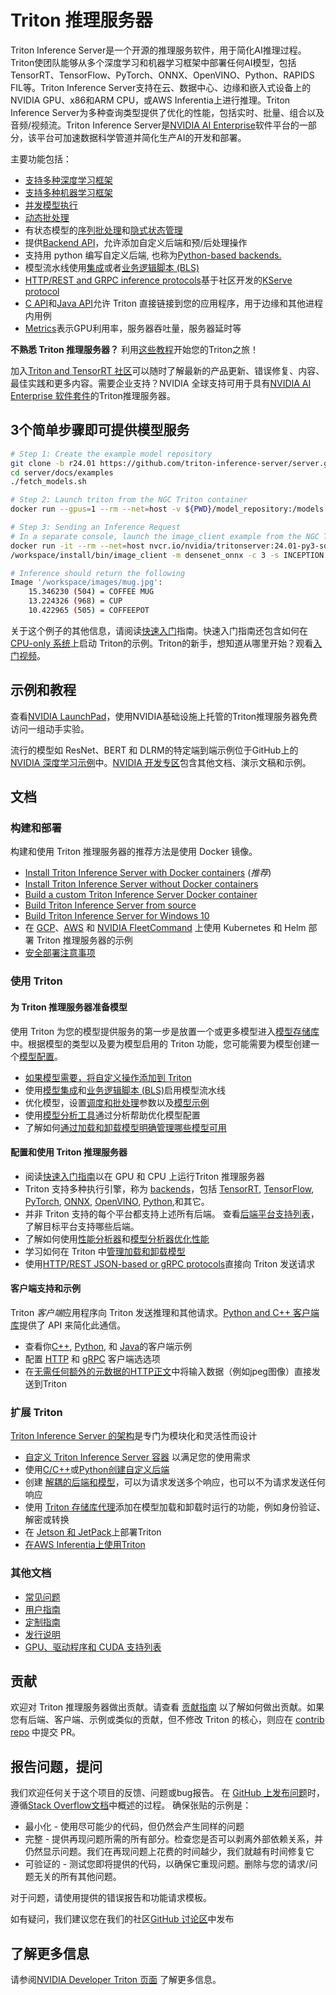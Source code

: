 # Triton 推理服务器

Triton Inference Server是一个开源的推理服务软件，用于简化AI推理过程。Triton使团队能够从多个深度学习和机器学习框架中部署任何AI模型，包括TensorRT、TensorFlow、PyTorch、ONNX、OpenVINO、Python、RAPIDS FIL等。Triton Inference Server支持在云、数据中心、边缘和嵌入式设备上的NVIDIA GPU、x86和ARM CPU，或AWS Inferentia上进行推理。Triton Inference Server为多种查询类型提供了优化的性能，包括实时、批量、组合以及音频/视频流。Triton Inference Server是[NVIDIA AI Enterprise](https://www.nvidia.com/en-us/data-center/products/ai-enterprise/)软件平台的一部分，该平台可加速数据科学管道并简化生产AI的开发和部署。

主要功能包括：

- [支持多种深度学习框架](https://github.com/triton-inference-server/backend#where-can-i-find-all-the-backends-that-are-available-for-triton)
- [支持多种机器学习框架](https://github.com/triton-inference-server/fil_backend)
- [并发模型执行](docs/user_guide/architecture.md#concurrent-model-execution)
- [动态批处理](docs/user_guide/model_configuration.md#dynamic-batcher)
- 有状态模型的[序列批处理](docs/user_guide/model_configuration.md#sequence-batcher)和[隐式状态管理](docs/user_guide/architecture.md#implicit-state-management)
- 提供[Backend API](https://github.com/triton-inference-server/backend)，允许添加自定义后端和预/后处理操作
- 支持用 python 编写自定义后端, 也称为[Python-based backends.](https://github.com/triton-inference-server/backend/blob/r24.01/docs/python_based_backends.md#python-based-backends)
- 模型流水线使用[集成](docs/user_guide/architecture.md#ensemble-models)或者[业务逻辑脚本 (BLS)](https://github.com/triton-inference-server/python_backend#business-logic-scripting)
- [HTTP/REST and GRPC inference protocols](docs/customization_guide/inference_protocols.md)基于社区开发的[KServe protocol](https://github.com/kserve/kserve/tree/master/docs/predict-api/v2)
- [C API](docs/customization_guide/inference_protocols.md#in-process-triton-server-api)和[Java API](docs/customization_guide/inference_protocols.md#java-bindings-for-in-process-triton-server-api)允许 Triton 直接链接到您的应用程序，用于边缘和其他进程内用例
- [Metrics](docs/user_guide/metrics.md)表示GPU利用率，服务器吞吐量，服务器延时等

**不熟悉 Triton 推理服务器？** 利用[这些教程](https://github.com/triton-inference-server/tutorials)开始您的Triton之旅！

加入[Triton and TensorRT 社区](https://www.nvidia.com/en-us/deep-learning-ai/triton-tensorrt-newsletter/)可以随时了解最新的产品更新、错误修复、内容、最佳实践和更多内容。需要企业支持？NVIDIA 全球支持可用于具有[NVIDIA AI Enterprise 软件套件](https://www.nvidia.com/en-us/data-center/products/ai-enterprise/)的Triton推理服务器。

##  3个简单步骤即可提供模型服务

```bash
# Step 1: Create the example model repository
git clone -b r24.01 https://github.com/triton-inference-server/server.git
cd server/docs/examples
./fetch_models.sh

# Step 2: Launch triton from the NGC Triton container
docker run --gpus=1 --rm --net=host -v ${PWD}/model_repository:/models nvcr.io/nvidia/tritonserver:24.01-py3 tritonserver --model-repository=/models

# Step 3: Sending an Inference Request
# In a separate console, launch the image_client example from the NGC Triton SDK container
docker run -it --rm --net=host nvcr.io/nvidia/tritonserver:24.01-py3-sdk
/workspace/install/bin/image_client -m densenet_onnx -c 3 -s INCEPTION /workspace/images/mug.jpg

# Inference should return the following
Image '/workspace/images/mug.jpg':
    15.346230 (504) = COFFEE MUG
    13.224326 (968) = CUP
    10.422965 (505) = COFFEEPOT
```
关于这个例子的其他信息，请阅读[快速入门](docs/getting_started/quickstart.md)指南。快速入门指南还包含如何在[CPU-only 系统](docs/getting_started/quickstart.md#run-on-cpu-only-system)上启动 Triton的示例。Triton的新手，想知道从哪里开始？观看[入门视频](https://youtu.be/NQDtfSi5QF4)。

## 示例和教程

查看[NVIDIA LaunchPad](https://www.nvidia.com/en-us/data-center/products/ai-enterprise-suite/trial/)，使用NVIDIA基础设施上托管的Triton推理服务器免费访问一组动手实验。

流行的模型如 ResNet、BERT 和 DLRM的特定端到端示例位于GitHub上的[NVIDIA 深度学习示例](https://github.com/NVIDIA/DeepLearningExamples)中。[NVIDIA 开发专区](https://developer.nvidia.com/nvidia-triton-inference-server)包含其他文档、演示文稿和示例。

## 文档

### 构建和部署

构建和使用 Triton 推理服务器的推荐方法是使用 Docker 镜像。

- [Install Triton Inference Server with Docker containers](docs/customization_guide/build.md#building-with-docker) (*推荐*)
- [Install Triton Inference Server without Docker containers](docs/customization_guide/build.md#building-without-docker)
- [Build a custom Triton Inference Server Docker container](docs/customization_guide/compose.md)
- [Build Triton Inference Server from source](docs/customization_guide/build.md#building-on-unsupported-platforms)
- [Build Triton Inference Server for Windows 10](docs/customization_guide/build.md#building-for-windows-10)
- 在 [GCP](deploy/gcp/README.md)、[AWS](deploy/aws/README.md) 和 [NVIDIA FleetCommand](deploy/fleetcommand/README.md) 上使用 Kubernetes 和 Helm 部署 Triton 推理服务器的示例
- [安全部署注意事项](docs/customization_guide/deploy.md)

### 使用 Triton

#### 为 Triton 推理服务器准备模型

使用 Triton 为您的模型提供服务的第一步是放置一个或更多模型进入[模型存储库](docs/user_guide/model_repository.md)中。根据模型的类型以及要为模型启用的 Triton 功能，您可能需要为模型创建一个[模型配置](docs/user_guide/model_configuration.md)。

- [如果模型需要，将自定义操作添加到 Triton](docs/user_guide/custom_operations.md)
- 使用[模型集成](docs/user_guide/architecture.md#ensemble-models)和[业务逻辑脚本 (BLS)](https://github.com/triton-inference-server/python_backend#business-logic-scripting)启用模型流水线
- 优化模型，设置[调度和批处理](docs/user_guide/architecture.md#models-and-schedulers)参数以及[模型示例](docs/user_guide/model_configuration.md#instance-groups)
- 使用[模型分析工具](https://github.com/triton-inference-server/model_analyzer)通过分析帮助优化模型配置
- 了解如何[通过加载和卸载模型明确管理哪些模型可用](docs/user_guide/model_management.md)

#### 配置和使用 Triton 推理服务器

- 阅读[快速入门指南](docs/getting_started/quickstart.md)以在 GPU 和 CPU 上运行Triton 推理服务器
- Triton 支持多种执行引擎，称为
[backends](https://github.com/triton-inference-server/backend#where-can-i-find-all-the-backends-that-are-available-for-triton)，包括 
  [TensorRT](https://github.com/triton-inference-server/tensorrt_backend),
  [TensorFlow](https://github.com/triton-inference-server/tensorflow_backend),
  [PyTorch](https://github.com/triton-inference-server/pytorch_backend),
  [ONNX](https://github.com/triton-inference-server/onnxruntime_backend),
  [OpenVINO](https://github.com/triton-inference-server/openvino_backend),
  [Python](https://github.com/triton-inference-server/python_backend),和其它。
- 并非 Triton 支持的每个平台都支持上述所有后端。 查看[后端平台支持列表](https://github.com/triton-inference-server/backend/blob/r24.01/docs/backend_platform_support_matrix.md)，了解目标平台支持哪些后端。
- 了解如何使用[性能分析器](https://github.com/triton-inference-server/client/blob/r24.01/src/c++/perf_analyzer/README.md)和[模型分析器](https://github.com/triton-inference-server/model_analyzer)[优化性能](docs/user_guide/optimization.md)
- 学习如何在 Triton 中[管理加载和卸载模型](docs/user_guide/model_management.md)
- 使用[HTTP/REST JSON-based or gRPC protocols](docs/customization_guide/inference_protocols.md#httprest-and-grpc-protocols)直接向 Triton 发送请求

#### 客户端支持和示例

Triton *客户端*应用程序向 Triton 发送推理和其他请求。[Python and C++ 客户端库](https://github.com/triton-inference-server/client)提供了 API 来简化此通信。

- 查看你[C++](https://github.com/triton-inference-server/client/blob/r24.01/src/c%2B%2B/examples),
  [Python](https://github.com/triton-inference-server/client/blob/r24.01/src/python/examples),
  和 [Java](https://github.com/triton-inference-server/client/blob/r24.01/src/java/src/main/java/triton/client/examples)的客户端示例
- 配置 [HTTP](https://github.com/triton-inference-server/client#http-options)
  和 [gRPC](https://github.com/triton-inference-server/client#grpc-options)
  客户端选选项
- 在[无需任何额外的元数据的HTTP正文](https://github.com/triton-inference-server/server/blob/r24.01/docs/protocol/extension_binary_data.md#raw-binary-request)中将输入数据（例如jpeg图像）直接发送到Triton

### 扩展 Triton

[Triton Inference Server 的架构](docs/user_guide/architecture.md)是专门为模块化和灵活性而设计

- [自定义 Triton Inference Server 容器](docs/customization_guide/compose.md) 以满足您的使用需求
- 使用[C/C++](https://github.com/triton-inference-server/backend/blob/r24.01/README.md#triton-backend-api)或[Python](https://github.com/triton-inference-server/python_backend)[创建自定义后端](https://github.com/triton-inference-server/backend)
- 创建 [解耦的后端和模型](docs/user_guide/decoupled_models.md)，可以为请求发送多个响应，也可以不为请求发送任何响应
- 使用 [Triton 存储库代理](docs/customization_guide/repository_agents.md)添加在模型加载和卸载时运行的功能，例如身份验证、解密或转换
- 在 [Jetson 和 JetPack](docs/user_guide/jetson.md)上部署Triton
- [在AWS Inferentia上使用Triton](https://github.com/triton-inference-server/python_backend/tree/main/inferentia)

### 其他文档

- [常见问题](docs/user_guide/faq.md)
- [用户指南](docs/README.md#user-guide)
- [定制指南](docs/README.md#customization-guide)
- [发行说明](https://docs.nvidia.com/deeplearning/triton-inference-server/release-notes/index.html)
- [GPU、驱动程序和 CUDA 支持列表](https://docs.nvidia.com/deeplearning/dgx/support-matrix/index.html)

## 贡献

欢迎对 Triton 推理服务器做出贡献。请查看 [贡献指南](CONTRIBUTING.md) 以了解如何做出贡献。如果您有后端、客户端、示例或类似的贡献，但不修改 Triton 的核心，则应在 [contrib repo](https://github.com/triton-inference-server/contrib) 中提交 PR。

## 报告问题，提问

我们欢迎任何关于这个项目的反馈、问题或bug报告。
在 [GitHub 上发布问题](https://github.com/triton-inference-server/server/issues)时，
遵循[Stack Overflow文档](https://stackoverflow.com/help/mcve)中概述的过程。
确保张贴的示例是：
- 最小化 - 使用尽可能少的代码，但仍然会产生同样的问题
- 完整 - 提供再现问题所需的所有部分。检查您是否可以剥离外部依赖关系，并仍然显示问题。我们在再现问题上花费的时间越少，我们就越有时间修复它
- 可验证的 - 测试您即将提供的代码，以确保它重现问题。删除与您的请求/问题无关的所有其他问题。

对于问题，请使用提供的错误报告和功能请求模板。

如有疑问，我们建议您在我们的社区[GitHub 讨论区](https://github.com/triton-inference-server/server/discussions)中发布

## 了解更多信息

请参阅[NVIDIA Developer Triton 页面](https://developer.nvidia.com/nvidia-triton-inference-server)
了解更多信息。